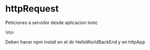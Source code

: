 # httpRequest

Peticiones a servidor desde aplicacion Ionic

\n\n

Deben hacer npm install en el dir HelloWorldBackEnd y en httpApp

